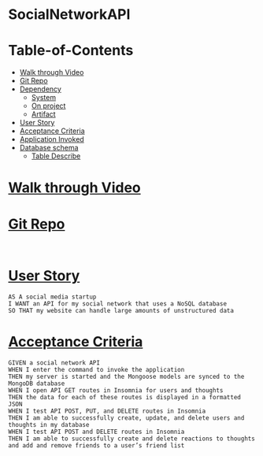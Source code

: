 # SocialNetworkAPI

# Table-of-Contents
  * [Walk through Video](#walk-through-Video)
  * [Git Repo](#git-repo)
  * [Dependency](#dependency)
    * [System](#system) 
    * [On project](#on-project) 
    * [Artifact](#artifact) 
  * [User Story](#user-story)
  * [Acceptance Criteria](#acceptance-criteria)
  * [Application Invoked](#application-invoked)
  * [Database schema](#database-schema)
    * [Table Describe](#table-describe)

# [Walk through Video](#table-of-contents)


# [Git Repo](#table-of-contents)
```


```

# [User Story](#table-of-contents)
```
AS A social media startup
I WANT an API for my social network that uses a NoSQL database
SO THAT my website can handle large amounts of unstructured data

```
# [Acceptance Criteria](#table-of-contents)
```
GIVEN a social network API
WHEN I enter the command to invoke the application
THEN my server is started and the Mongoose models are synced to the MongoDB database
WHEN I open API GET routes in Insomnia for users and thoughts
THEN the data for each of these routes is displayed in a formatted JSON
WHEN I test API POST, PUT, and DELETE routes in Insomnia
THEN I am able to successfully create, update, and delete users and thoughts in my database
WHEN I test API POST and DELETE routes in Insomnia
THEN I am able to successfully create and delete reactions to thoughts and add and remove friends to a user’s friend list
```

